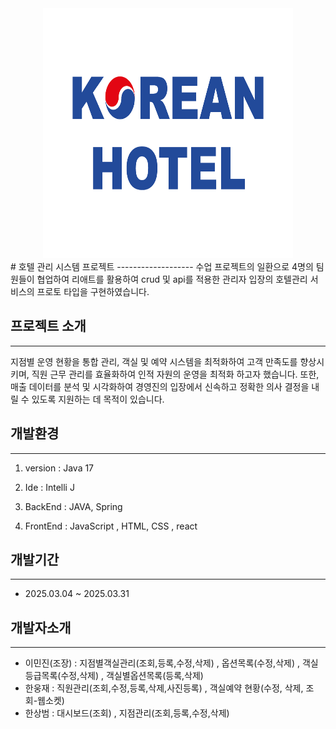 
<div align = "center">
  <img src="https://github.com/leeminjin0827/mans_project/blob/master/src/main/reactapp/public/logo2.png" width = "400" height = "400"/>
</div>
# 호텔 관리 시스템 프로젝트 
-------------------
수업 프로젝트의 일환으로 4명의 팀원들이 협업하여 리애트를 활용하여 crud 및 api를 적용한 관리자 입장의 호텔관리 서비스의 프로토 타입을 구현하였습니다.

## 프로젝트 소개
-------------------
지점별 운영 현황을 통합 관리, 객실 및 예약 시스템을 최적화하여 고객 만족도를 향상시키며, 직원 근무 관리를 효율화하여 인적 자원의 운영을 최적화 하고자 했습니다.
또한, 매출 데이터를 분석 및 시각화하여 경영진의 입장에서 신속하고 정확한 의사 결정을 내릴 수 있도록 지원하는 데 목적이 있습니다.

## 개발환경
------------------
1. version : Java 17

2. Ide : Intelli J

3. BackEnd : JAVA, Spring

4. FrontEnd : JavaScript , HTML, CSS , react

## 개발기간
-------------------------------------
+ 2025.03.04 ~ 2025.03.31

## 개발자소개
-----------------------
+ 이민진(조장) : 지점별객실관리(조회,등록,수정,삭제) , 옵션목록(수정,삭제) , 객실등급목록(수정,삭제) , 객실별옵션목록(등록,삭제)
+ 한웅재 : 직원관리(조회,수정,등록,삭제,사진등록) , 객실예약 현황(수정, 삭제, 조회-웹소켓)
+ 한상범 : 대시보드(조회) , 지점관리(조회,등록,수정,삭제)
